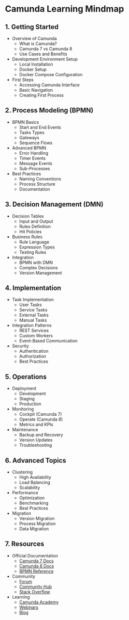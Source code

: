 # Camunda Learning Mindmap

## 1. Getting Started
- Overview of Camunda
  - What is Camunda?
  - Camunda 7 vs Camunda 8
  - Use Cases and Benefits
- Development Environment Setup
  - Local Installation
  - Docker Setup
  - Docker Compose Configuration
- First Steps
  - Accessing Camunda Interface
  - Basic Navigation
  - Creating First Process

## 2. Process Modeling (BPMN)
- BPMN Basics
  - Start and End Events
  - Tasks Types
  - Gateways
  - Sequence Flows
- Advanced BPMN
  - Error Handling
  - Timer Events
  - Message Events
  - Sub-Processes
- Best Practices
  - Naming Conventions
  - Process Structure
  - Documentation

## 3. Decision Management (DMN)
- Decision Tables
  - Input and Output
  - Rules Definition
  - Hit Policies
- Business Rules
  - Rule Language
  - Expression Types
  - Testing Rules
- Integration
  - BPMN with DMN
  - Complex Decisions
  - Version Management

## 4. Implementation
- Task Implementation
  - User Tasks
  - Service Tasks
  - External Tasks
  - Manual Tasks
- Integration Patterns
  - REST Services
  - Custom Workers
  - Event-Based Communication
- Security
  - Authentication
  - Authorization
  - Best Practices

## 5. Operations
- Deployment
  - Development
  - Staging
  - Production
- Monitoring
  - Cockpit (Camunda 7)
  - Operate (Camunda 8)
  - Metrics and KPIs
- Maintenance
  - Backup and Recovery
  - Version Updates
  - Troubleshooting

## 6. Advanced Topics
- Clustering
  - High Availability
  - Load Balancing
  - Scalability
- Performance
  - Optimization
  - Benchmarking
  - Best Practices
- Migration
  - Version Migration
  - Process Migration
  - Data Migration

## 7. Resources
- Official Documentation
  - [Camunda 7 Docs](https://docs.camunda.org/manual/7.19/)
  - [Camunda 8 Docs](https://docs.camunda.io/)
  - [BPMN Reference](https://camunda.com/bpmn/)
- Community
  - [Forum](https://forum.camunda.org/)
  - [Community Hub](https://github.com/camunda-community-hub)
  - [Stack Overflow](https://stackoverflow.com/questions/tagged/camunda)
- Learning
  - [Camunda Academy](https://academy.camunda.com/)
  - [Webinars](https://camunda.com/learn/webinars/)
  - [Blog](https://camunda.com/blog/)
